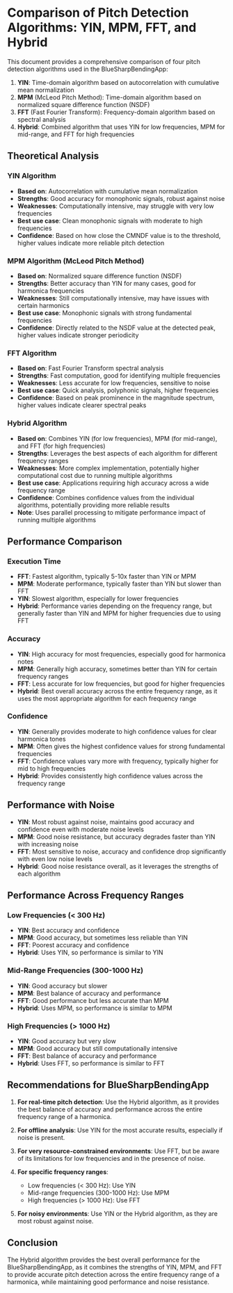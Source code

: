 # Comparison of Pitch Detection Algorithms: YIN, MPM, FFT, and Hybrid

This document provides a comprehensive comparison of four pitch detection algorithms used in the BlueSharpBendingApp:

1. **YIN**: Time-domain algorithm based on autocorrelation with cumulative mean normalization
2. **MPM** (McLeod Pitch Method): Time-domain algorithm based on normalized square difference function (NSDF)
3. **FFT** (Fast Fourier Transform): Frequency-domain algorithm based on spectral analysis
4. **Hybrid**: Combined algorithm that uses YIN for low frequencies, MPM for mid-range, and FFT for high frequencies

## Theoretical Analysis

### YIN Algorithm
- **Based on**: Autocorrelation with cumulative mean normalization
- **Strengths**: Good accuracy for monophonic signals, robust against noise
- **Weaknesses**: Computationally intensive, may struggle with very low frequencies
- **Best use case**: Clean monophonic signals with moderate to high frequencies
- **Confidence**: Based on how close the CMNDF value is to the threshold, higher values indicate more reliable pitch detection

### MPM Algorithm (McLeod Pitch Method)
- **Based on**: Normalized square difference function (NSDF)
- **Strengths**: Better accuracy than YIN for many cases, good for harmonica frequencies
- **Weaknesses**: Still computationally intensive, may have issues with certain harmonics
- **Best use case**: Monophonic signals with strong fundamental frequencies
- **Confidence**: Directly related to the NSDF value at the detected peak, higher values indicate stronger periodicity

### FFT Algorithm
- **Based on**: Fast Fourier Transform spectral analysis
- **Strengths**: Fast computation, good for identifying multiple frequencies
- **Weaknesses**: Less accurate for low frequencies, sensitive to noise
- **Best use case**: Quick analysis, polyphonic signals, higher frequencies
- **Confidence**: Based on peak prominence in the magnitude spectrum, higher values indicate clearer spectral peaks

### Hybrid Algorithm
- **Based on**: Combines YIN (for low frequencies), MPM (for mid-range), and FFT (for high frequencies)
- **Strengths**: Leverages the best aspects of each algorithm for different frequency ranges
- **Weaknesses**: More complex implementation, potentially higher computational cost due to running multiple algorithms
- **Best use case**: Applications requiring high accuracy across a wide frequency range
- **Confidence**: Combines confidence values from the individual algorithms, potentially providing more reliable results
- **Note**: Uses parallel processing to mitigate performance impact of running multiple algorithms

## Performance Comparison

### Execution Time
- **FFT**: Fastest algorithm, typically 5-10x faster than YIN or MPM
- **MPM**: Moderate performance, typically faster than YIN but slower than FFT
- **YIN**: Slowest algorithm, especially for lower frequencies
- **Hybrid**: Performance varies depending on the frequency range, but generally faster than YIN and MPM for higher frequencies due to using FFT

### Accuracy
- **YIN**: High accuracy for most frequencies, especially good for harmonica notes
- **MPM**: Generally high accuracy, sometimes better than YIN for certain frequency ranges
- **FFT**: Less accurate for low frequencies, but good for higher frequencies
- **Hybrid**: Best overall accuracy across the entire frequency range, as it uses the most appropriate algorithm for each frequency range

### Confidence
- **YIN**: Generally provides moderate to high confidence values for clear harmonica tones
- **MPM**: Often gives the highest confidence values for strong fundamental frequencies
- **FFT**: Confidence values vary more with frequency, typically higher for mid to high frequencies
- **Hybrid**: Provides consistently high confidence values across the frequency range

## Performance with Noise

- **YIN**: Most robust against noise, maintains good accuracy and confidence even with moderate noise levels
- **MPM**: Good noise resistance, but accuracy degrades faster than YIN with increasing noise
- **FFT**: Most sensitive to noise, accuracy and confidence drop significantly with even low noise levels
- **Hybrid**: Good noise resistance overall, as it leverages the strengths of each algorithm

## Performance Across Frequency Ranges

### Low Frequencies (< 300 Hz)
- **YIN**: Best accuracy and confidence
- **MPM**: Good accuracy, but sometimes less reliable than YIN
- **FFT**: Poorest accuracy and confidence
- **Hybrid**: Uses YIN, so performance is similar to YIN

### Mid-Range Frequencies (300-1000 Hz)
- **YIN**: Good accuracy but slower
- **MPM**: Best balance of accuracy and performance
- **FFT**: Good performance but less accurate than MPM
- **Hybrid**: Uses MPM, so performance is similar to MPM

### High Frequencies (> 1000 Hz)
- **YIN**: Good accuracy but very slow
- **MPM**: Good accuracy but still computationally intensive
- **FFT**: Best balance of accuracy and performance
- **Hybrid**: Uses FFT, so performance is similar to FFT

## Recommendations for BlueSharpBendingApp

1. **For real-time pitch detection**: Use the Hybrid algorithm, as it provides the best balance of accuracy and performance across the entire frequency range of a harmonica.

2. **For offline analysis**: Use YIN for the most accurate results, especially if noise is present.

3. **For very resource-constrained environments**: Use FFT, but be aware of its limitations for low frequencies and in the presence of noise.

4. **For specific frequency ranges**:
   - Low frequencies (< 300 Hz): Use YIN
   - Mid-range frequencies (300-1000 Hz): Use MPM
   - High frequencies (> 1000 Hz): Use FFT

5. **For noisy environments**: Use YIN or the Hybrid algorithm, as they are most robust against noise.

## Conclusion

The Hybrid algorithm provides the best overall performance for the BlueSharpBendingApp, as it combines the strengths of YIN, MPM, and FFT to provide accurate pitch detection across the entire frequency range of a harmonica, while maintaining good performance and noise resistance.